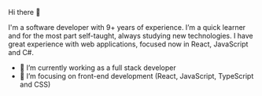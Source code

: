 Hi there 👋

I'm a software developer with 9+ years of experience. I’m a quick learner and for the most part self-taught, always studying new technologies. I have great experience with web applications, focused now in React, JavaScript and C#.

- 🔭 I’m currently working as a full stack developer
- 🌱 I’m focusing on front-end development (React, JavaScript, TypeScript and CSS)

<!--
**digcarlesso/digcarlesso** is a ✨ _special_ ✨ repository because its `README.md` (this file) appears on your GitHub profile.
-->
